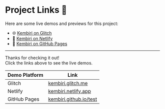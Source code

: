 # Project Links 🌟

Here are some live demos and previews for this project:

- 🌐 [Kembiri on Glitch](https://kembiri.glitch.me/)
- 🚀 [Kembiri on Netlify](https://kembiri.netlify.app/)
- 📂 [Kembiri on GitHub Pages](https://kembiri.github.io/test/)

---

Thanks for checking it out!  
Click the links above to see the live demos.

| Demo Platform  | Link                                         |
| -------------- | -------------------------------------------- |
| Glitch         | [kembiri.glitch.me](https://kembiri.glitch.me/)          |
| Netlify        | [kembiri.netlify.app](https://kembiri.netlify.app/)      |
| GitHub Pages   | [kembiri.github.io/test](https://kembiri.github.io/test/)|

